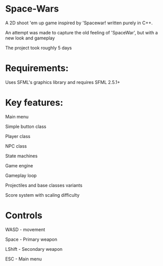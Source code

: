 # Space-Wars
A 2D shoot 'em up game inspired by 'Spacewar! written purely in C++.

An attempt was made to capture the old feeling of 'SpaceWar', but with a new look and gameplay

The project took roughly 5 days

# Requirements:

Uses SFML's graphics library and requires SFML 2.5.1+

# Key features:

Main menu

Simple button class

Player class

NPC class

State machines

Game engine

Gameplay loop

Projectiles and base classes variants

Score system with scaling difficulty


# Controls

WASD - movement

Space - Primary weapon

LShift - Secondary weapon

ESC - Main menu
